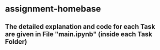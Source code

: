 # assignment-homebase
 
## The detailed explanation and code for each Task are given in File "main.ipynb" (inside each Task Folder)
